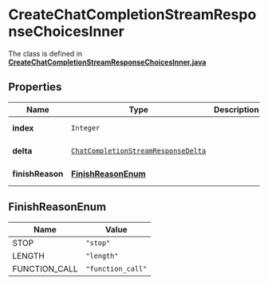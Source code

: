 

# CreateChatCompletionStreamResponseChoicesInner

The class is defined in **[CreateChatCompletionStreamResponseChoicesInner.java](../../src/main/java/org/openapitools/model/CreateChatCompletionStreamResponseChoicesInner.java)**

## Properties

Name | Type | Description | Notes
------------ | ------------- | ------------- | -------------
**index** | `Integer` |  |  [optional property]
**delta** | [`ChatCompletionStreamResponseDelta`](ChatCompletionStreamResponseDelta.md) |  |  [optional property]
**finishReason** | [**FinishReasonEnum**](#FinishReasonEnum) |  |  [optional property]



## FinishReasonEnum

Name | Value
---- | -----
STOP | `"stop"`
LENGTH | `"length"`
FUNCTION_CALL | `"function_call"`


